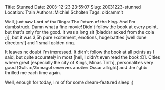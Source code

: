 Title: Stunned
Date: 2003-12-23 23:55:07
Slug: 20031223-stunned
Location: Train
Authors: Michiel Scholten
Tags: olddammit

<p>Well, just saw Lord of the Rings: The Return of the King. And I'm dumbstruck. Damn what a fine movie! Didn't follow the book at every point, but that's only for the good. It was a long sit [bladder acked from the cola ;)], but it was 3,5h pure excitement, emotions, huge battles [well done directors!] and 1 small golden ring.</p>
<p>It leaves no doubt I'm impressed. It didn't follow the book at all points as I said, but quite accurately in most [hell, I didn't even read the book :D]. Cities where great [especially the city of Kings, Minas Tirith], personalities very good [Gollum/Smeagol deserves another Oscar allright] and the fights thrilled me each time again.</p>
<p>Well, enough for today, I'm of for some dream-featured sleep ;)</p>
